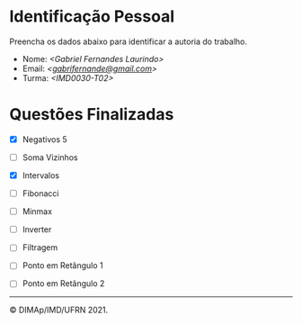﻿# Identificação Pessoal

Preencha os dados abaixo para identificar a autoria do trabalho.

- Nome: *\<Gabriel Fernandes Laurindo>*
- Email: *\<gabrifernande@gmail.com>*
- Turma: *\<IMD0030-T02>*

# Questões Finalizadas

- [x] Negativos 5
- [ ] Soma Vizinhos
- [x] Intervalos
- [ ] Fibonacci
- [ ] Minmax
- [ ] Inverter
- [ ] Filtragem
- [ ] Ponto em Retângulo 1
- [ ] Ponto em Retângulo 2


--------
&copy; DIMAp/IMD/UFRN 2021.
